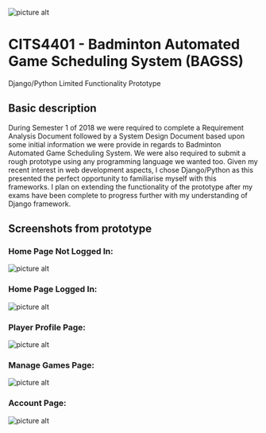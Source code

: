![picture alt](http://static.weboffice.uwa.edu.au/visualid/core-rebrand/img/uwacrest/uwacrest-blue.svg)
# CITS4401 - Badminton Automated Game Scheduling System (BAGSS)
Django/Python Limited Functionality Prototype

## Basic description
During Semester 1 of 2018 we were required to complete a Requirement Analysis Document followed by a System Design Document based upon some initial information we were provide in regards to Badminton Automated Game Scheduling System. We were also required to submit a rough prototype using any programming language we wanted too. 
Given my recent interest in web development aspects, I chose Django/Python as this presented the perfect opportunity to familiarise myself with this frameworks. 
I plan on extending the functionality of the prototype after my exams have been complete to progress further with my understanding of Django framework. 

## Screenshots from prototype
### Home Page Not Logged In:
![picture alt](https://i.imgur.com/aF8r4Xa.png)

### Home Page Logged In:
![picture alt](https://i.imgur.com/onoode7.png)

### Player Profile Page:
![picture alt](https://i.imgur.com/QZXfv1Y.png)

### Manage Games Page:
![picture alt](https://i.imgur.com/YuWcz19.png)
  
### Account Page:
![picture alt](https://i.imgur.com/xlsEhio.png)
